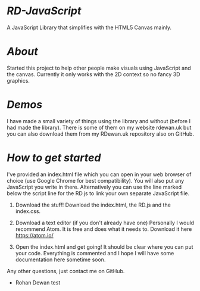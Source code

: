 # *RD-JavaScript*
A JavaScript Library that simplifies with the HTML5 Canvas mainly.

# *About*
Started this project to help other people make visuals using JavaScript and the canvas. Currently it only works with the 2D context so no fancy 3D graphics.

# *Demos*
I have made a small variety of things using the library and without (before I had made the library). There is some of them on my website rdewan.uk but you can also download them from my RDewan.uk repository also on GitHub.

# *How to get started*
I've provided an index.html file which you can open in your web browser of choice (use Google Chrome for best compatibility). You will also put any JavaScript you write in there. Alternatively you can use the line marked below the script line for the RD.js to link your own separate JavaScript file.

1. Download the stuff!
  Download the index.html, the RD.js and the index.css.

2. Download a text editor (if you don't already have one)
  Personally I would recommend Atom. It is free and does what it needs to. Download it here https://atom.io/

3. Open the index.html and get going!
  It should be clear where you can put your code. Everything is commented and I hope I will have some documentation here sometime soon.

Any other questions, just contact me on GitHub.

- Rohan Dewan
test